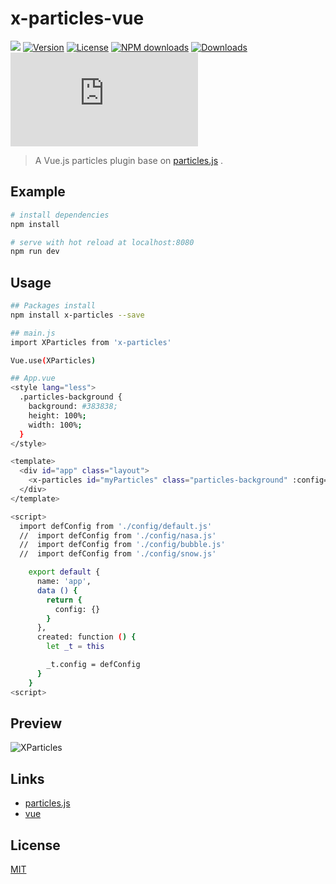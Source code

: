 # x-particles-vue
[![](https://img.shields.io/travis/x-particles/x-particles.svg?style=flat-square)](https://travis-ci.org/x-particles/x-particles)
[![Version](https://img.shields.io/npm/v/x-particles.svg)](https://www.npmjs.com/package/x-particles)
[![License](https://img.shields.io/npm/l/x-particles.svg)](https://www.npmjs.com/package/x-particles)
[![NPM downloads](http://img.shields.io/npm/dm/x-particles.svg?style=flat-square)](https://npmjs.org/package/x-particles)
[![Downloads](https://img.shields.io/npm/dt/x-particles.svg)](https://www.npmjs.com/package/x-particles)
![JS gzip size](http://img.badgesize.io/https://unpkg.com/x-particles/dist/XParticles.js?compression=gzip&label=gzip%20size:%20JS&style=flat-square)

> A Vue.js particles plugin base on [particles.js](https://github.com/VincentGarreau/particles.js) .

## Example

``` bash
# install dependencies
npm install

# serve with hot reload at localhost:8080
npm run dev
```

## Usage

``` bash
## Packages install
npm install x-particles --save

## main.js
import XParticles from 'x-particles'

Vue.use(XParticles)

## App.vue
<style lang="less">
  .particles-background {
    background: #383838;
    height: 100%;
    width: 100%;
  }
</style>

<template>
  <div id="app" class="layout">
    <x-particles id="myParticles" class="particles-background" :config="config"></x-particles>
  </div>
</template>

<script>
  import defConfig from './config/default.js'
  //  import defConfig from './config/nasa.js'
  //  import defConfig from './config/bubble.js'
  //  import defConfig from './config/snow.js'

    export default {
      name: 'app',
      data () {
        return {
          config: {}
        }
      },
      created: function () {
        let _t = this

        _t.config = defConfig
      }
    }
<script>
```

## Preview
![XParticles](https://raw.githubusercontent.com/OXOYO/X-Particles-Vue/master/docs/images/img_001.png "XParticles")

## Links
- [particles.js](https://github.com/VincentGarreau/particles.js)
- [vue](https://github.com/vuejs/vue)


## License
[MIT](http://opensource.org/licenses/MIT)
